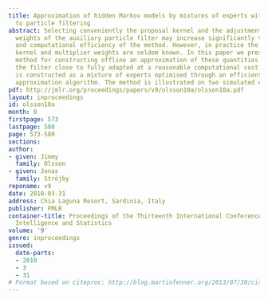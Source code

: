 ```yaml
---
title: Approximation of hidden Markov models by mixtures of experts with application
  to particle filtering
abstract: Selecting conveniently the proposal kernel and the adjustment multiplier
  weights of the auxiliary particle filter may increase significantly the accuracy
  and computational efficiency of the method. However, in practice the optimal proposal
  kernel and multiplier weights are seldom known. In this paper we present a simulation-based
  method for constructing offline an approximation of these quantities that makes
  the filter close to fully adapted at a reasonable computational cost. The approximation
  is constructed as a mixture of experts optimised through an efficient stochastic
  approximation algorithm. The method is illustrated on two simulated examples.
pdf: http://jmlr.org/proceedings/papers/v9/olsson10a/olsson10a.pdf
layout: inproceedings
id: olsson10a
month: 0
firstpage: 573
lastpage: 580
page: 573-580
sections: 
author:
- given: Jimmy
  family: Olsson
- given: Jonas
  family: Ströjby
reponame: v9
date: 2010-03-31
address: Chia Laguna Resort, Sardinia, Italy
publisher: PMLR
container-title: Proceedings of the Thirteenth International Conference on Artificial
  Intelligence and Statistics
volume: '9'
genre: inproceedings
issued:
  date-parts:
  - 2010
  - 3
  - 31
# Format based on citeproc: http://blog.martinfenner.org/2013/07/30/citeproc-yaml-for-bibliographies/
---
```

